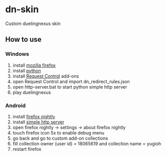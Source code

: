 # dn-skin
Custom duelingnexus skin

## How to use

### Windows
1. install <a href="https://www.mozilla.org/en-US/firefox/new/" target="_blank">mozilla firefox</a>
2. install <a href="https://www.python.org/downloads/" target="_blank">python</a>
3. install <a href="https://addons.mozilla.org/en-US/firefox/addon/requestcontrol/" target="_blank">Request Control</a> add-ons
4. open Request Control and import dn_redirect_rules.json
5. open http-server.bat to start python simple http server
6. play duelingnexus

### Android
1. install <a href="https://play.google.com/store/apps/details?id=org.mozilla.fenix" target="_blank">firefox nightly</a>
2. install <a href="https://play.google.com/store/apps/details?id=com.phlox.simpleserver" target="_blank">simple http server</a>
3. open firefox nightly → settings → about firefox nightly
4. touch firefox icon 5x to enable debug menu
5. go back and go to custom add-on collections
6. fill collection owner (user id) = 18065619 and collection name = yugioh
7. restart firefox
